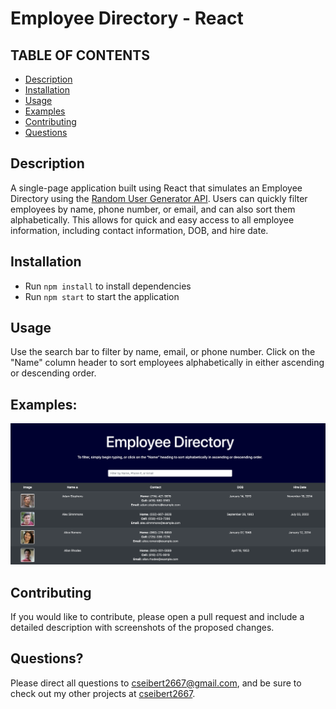 # Employee Directory - React

## TABLE OF CONTENTS
* [Description](#description)
* [Installation](#installation)
* [Usage](#usage)
* [Examples](#examples)
* [Contributing](#contributing)
* [Questions](#questions)

## Description
A single-page application built using React that simulates an Employee Directory using the [Random User Generator API](http://randomuser.me/). Users can quickly filter employees by name, phone number, or email, and can also sort them alphabetically. This allows for quick and easy access to all employee information, including contact information, DOB, and hire date.

## Installation
* Run `npm install` to install dependencies
* Run `npm start` to start the application

## Usage
Use the search bar to filter by name, email, or phone number. Click on the "Name" column header to sort employees alphabetically in either ascending or descending order.

## Examples:
<img src="./assets/preview.png" alt="preview" width="600px">

## Contributing
If you would like to contribute, please open a pull request and include a detailed description with screenshots of the proposed changes.

## Questions?
Please direct all questions to cseibert2667@gmail.com, and be sure to check out my other projects at [cseibert2667](https://www.github.com/cseibert2667).
